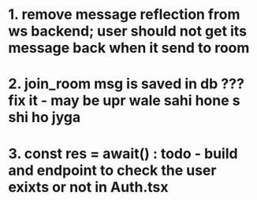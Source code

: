 # 1. remove message reflection from ws backend; user should not get its message back when it send to room 
# 2. join_room msg is saved in db ??? fix it - may be upr wale sahi hone s shi ho jyga
# 3. const res = await() : todo - build and endpoint to check the user exixts or not in Auth.tsx
